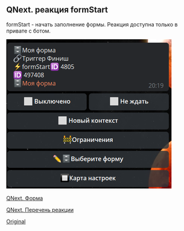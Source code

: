 ## QNext. реакция formStart

formStart - начать заполнение формы. Реакция доступна только в привате с ботом.

![](./1.png)



[QNext. Форма](/docs-test/ph/admin/forms-about)

[QNext. Перечень реакции](/docs-test/ph/reactions)
  
[Original](https://telegra.ph/QNext-admin-reaction-formStart-05-09)
